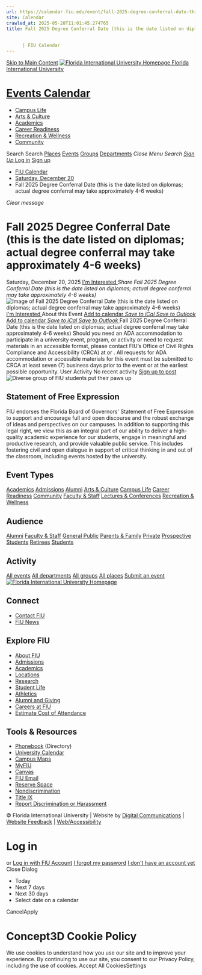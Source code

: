 ```yaml
---
url: https://calendar.fiu.edu/event/fall-2025-degree-conferral-date-this-is-the-date-listed-on-diplomas-actual-degree-conferral-may-take-approximately-4-6-weeks
site: Calendar
crawled_at: 2025-05-20T11:01:45.274765
title: Fall 2025 Degree Conferral Date (this is the date listed on diplomas; actual degree conferral may take approximately 4-6 weeks)
    
    
      | FIU Calendar
---
```


[Skip to Main Content](https://calendar.fiu.edu/event/fall-2025-degree-conferral-date-this-is-the-date-listed-on-diplomas-actual-degree-conferral-may-take-approximately-4-6-weeks#main-content)
[![Florida International University Homepage](https://digicdn.fiu.edu/core/_assets/images/logo-top.png) Florida International University](https://www.fiu.edu)
# [Events Calendar ](https://calendar.fiu.edu/)
  * [Campus Life](https://calendar.fiu.edu/calendar?event_types%5B%5D=127595)
  * [Arts & Culture](https://calendar.fiu.edu/calendar?event_types%5B%5D=127590)
  * [Academics](https://calendar.fiu.edu/calendar?event_types%5B%5D=127582)
  * [Career Readiness](https://calendar.fiu.edu/calendar?event_types%5B%5D=127584)
  * [Recreation & Wellness](https://calendar.fiu.edu/calendar?event_types%5B%5D=127603)
  * [Community](https://calendar.fiu.edu/calendar?event_types%5B%5D=127601)


Search Search
[Places](https://calendar.fiu.edu/search/places) [Events](https://calendar.fiu.edu/calendar) [Groups](https://calendar.fiu.edu/search/groups) [Departments](https://calendar.fiu.edu/search/departments)
_Close Menu_
_Search_ [ _Sign Up_ ](https://calendar.fiu.edu/signup)
[Log in](https://calendar.fiu.edu/auth/shib_login?previous_url=https%3A%2F%2Fcalendar.fiu.edu%2Fevent%2Ffall-2025-degree-conferral-date-this-is-the-date-listed-on-diplomas-actual-degree-conferral-may-take-approximately-4-6-weeks) [Sign up](https://calendar.fiu.edu/signup)
  * [FIU Calendar](https://calendar.fiu.edu/)
  * [Saturday, December 20](https://calendar.fiu.edu/calendar/day/2025/12/20)
  * Fall 2025 Degree Conferral Date (this is the date listed on diplomas; actual degree conferral may take approximately 4-6 weeks)


_Clear message_
# Fall 2025 Degree Conferral Date (this is the date listed on diplomas; actual degree conferral may take approximately 4-6 weeks)
Saturday, December 20, 2025 
[ I'm Interested ](https://calendar.fiu.edu/event/49153839443526/confirm?return=https%3A%2F%2Fcalendar.fiu.edu%2Fevent%2Ffall-2025-degree-conferral-date-this-is-the-date-listed-on-diplomas-actual-degree-conferral-may-take-approximately-4-6-weeks)
_Share Fall 2025 Degree Conferral Date (this is the date listed on diplomas; actual degree conferral may take approximately 4-6 weeks)_
![Image of Fall 2025 Degree Conferral Date \(this is the date listed on diplomas; actual degree conferral may take approximately 4-6 weeks\)](https://localist-images.azureedge.net/photos/664326/card/7eb1b843932ccca9c16245cc99f64d88370c9c69.jpg)
[ I'm Interested ](https://calendar.fiu.edu/event/49153839443526/confirm?return=https%3A%2F%2Fcalendar.fiu.edu%2Fevent%2Ffall-2025-degree-conferral-date-this-is-the-date-listed-on-diplomas-actual-degree-conferral-may-take-approximately-4-6-weeks)
About this Event
[Add to calendar ](https://calendar.fiu.edu/event/fall-2025-degree-conferral-date-this-is-the-date-listed-on-diplomas-actual-degree-conferral-may-take-approximately-4-6-weeks)
[ _Save to iCal_ ](https://calendar.fiu.edu/event/fall-2025-degree-conferral-date-this-is-the-date-listed-on-diplomas-actual-degree-conferral-may-take-approximately-4-6-weeks.ics "Save to iCal") [ _Save to Outlook_ ](https://calendar.fiu.edu/event/fall-2025-degree-conferral-date-this-is-the-date-listed-on-diplomas-actual-degree-conferral-may-take-approximately-4-6-weeks.ics "Save to Outlook")
[Add to calendar ](https://calendar.fiu.edu/event/fall-2025-degree-conferral-date-this-is-the-date-listed-on-diplomas-actual-degree-conferral-may-take-approximately-4-6-weeks)
[ _Save to iCal_ ](https://calendar.fiu.edu/event/fall-2025-degree-conferral-date-this-is-the-date-listed-on-diplomas-actual-degree-conferral-may-take-approximately-4-6-weeks.ics "Save to iCal") [ _Save to Outlook_ ](https://calendar.fiu.edu/event/fall-2025-degree-conferral-date-this-is-the-date-listed-on-diplomas-actual-degree-conferral-may-take-approximately-4-6-weeks.ics "Save to Outlook")
Fall 2025 Degree Conferral Date (this is the date listed on diplomas; actual degree conferral may take approximately 4-6 weeks)
Should you need an ADA accommodation to participate in a university event, program, or activity or need to request materials in an accessible format, please contact FIU’s Office of Civil Rights Compliance and Accessibility (CRCA) at or . All requests for ADA accommodation or accessible materials for this event must be submitted to CRCA at least seven (7) business days prior to the event or at the earliest possible opportunity. 
User Activity
No recent activity
[Sign up to post](https://calendar.fiu.edu/auth/shib_login?previous_url=https%3A%2F%2Fcalendar.fiu.edu%2Fevent%2Ffall-2025-degree-conferral-date-this-is-the-date-listed-on-diplomas-actual-degree-conferral-may-take-approximately-4-6-weeks)
![Diverse group of FIU students put their paws up](https://www.fiu.edu/_assets/images/thumbnail-students-paw.jpg)
## Statement of Free Expression
FIU endorses the Florida Board of Governors' Statement of Free Expression to support and encourage full and open discourse and the robust exchange of ideas and perspectives on our campuses. In addition to supporting this legal right, we view this as an integral part of our ability to deliver a high-quality academic experience for our students, engage in meaningful and productive research, and provide valuable public service. This includes fostering civil and open dialogue in support of critical thinking in and out of the classroom, including events hosted by the university.
## Event Types
[Academics](https://calendar.fiu.edu/calendar?event_types%5B%5D=127582)
[Admissions](https://calendar.fiu.edu/calendar?event_types%5B%5D=127583)
[Alumni](https://calendar.fiu.edu/calendar?event_types%5B%5D=127589)
[Arts & Culture](https://calendar.fiu.edu/calendar?event_types%5B%5D=127590)
[Campus Life](https://calendar.fiu.edu/calendar?event_types%5B%5D=127595)
[Career Readiness](https://calendar.fiu.edu/calendar?event_types%5B%5D=127584)
[Community](https://calendar.fiu.edu/calendar?event_types%5B%5D=127601)
[Faculty & Staff](https://calendar.fiu.edu/calendar?event_types%5B%5D=127602)
[Lectures & Conferences](https://calendar.fiu.edu/calendar?event_types%5B%5D=127587)
[Recreation & Wellness](https://calendar.fiu.edu/calendar?event_types%5B%5D=127603)
## Audience
[Alumni](https://calendar.fiu.edu/calendar?event_types%5B%5D=121721)
[Faculty & Staff](https://calendar.fiu.edu/calendar?event_types%5B%5D=121720)
[General Public](https://calendar.fiu.edu/calendar?event_types%5B%5D=121722)
[Parents & Family](https://calendar.fiu.edu/calendar?event_types%5B%5D=36918157286658)
[Private](https://calendar.fiu.edu/calendar?event_types%5B%5D=129753)
[Prospective Students](https://calendar.fiu.edu/calendar?event_types%5B%5D=121723)
[Retirees](https://calendar.fiu.edu/calendar?event_types%5B%5D=37290279036119)
[Students](https://calendar.fiu.edu/calendar?event_types%5B%5D=121719)
## Activity
[All events](https://calendar.fiu.edu/search?what=events)
[All departments](https://calendar.fiu.edu/search/departments)
[All groups](https://calendar.fiu.edu/search?what=groups)
[All places](https://calendar.fiu.edu/search?what=places)
[Submit an event](https://calendar.fiu.edu/admin/events/new/basic-information)
[ ![Florida International University Homepage](https://digicdn.fiu.edu/core/_assets/images/footer-logo.svg) ](https://www.fiu.edu/)
## Connect
  * [Contact FIU](https://www.fiu.edu/about/contact-us/index.html)
  * [FIU News](https://news.fiu.edu/)


## Explore FIU
  * [About FIU](https://www.fiu.edu/about/index.html)
  * [Admissions](https://www.fiu.edu/admissions/index.html)
  * [Academics](https://www.fiu.edu/academics/index.html)
  * [Locations](https://www.fiu.edu/locations/index.html)
  * [Research](https://www.fiu.edu/research/index.html)
  * [Student Life](https://www.fiu.edu/student-life/index.html)
  * [Athletics](https://www.fiu.edu/athletics/index.html)
  * [Alumni and Giving](https://www.fiu.edu/alumni-and-giving/index.html)
  * [Careers at FIU](https://hr.fiu.edu/careers/)
  * [Estimate Cost of Attendance](https://onestop.fiu.edu/finances/estimate-your-costs/)


## Tools & Resources
  * [Phonebook](https://phonebook.fiu.edu) (Directory)
  * [University Calendar](https://calendar.fiu.edu/)
  * [Campus Maps](https://campusmaps.fiu.edu/)
  * [MyFIU](https://my.fiu.edu/)
  * [Canvas](https://canvas.fiu.edu)
  * [FIU Email](http://mail.fiu.edu/)
  * [Reserve Space](https://reservespace.fiu.edu/make-reservation/)
  * [Nondiscrimination](https://ace.fiu.edu/civil-rights-and-accessibility/harassment-and-discrimination/)
  * [Title IX](https://ace.fiu.edu/title-ix/)
  * [Report Discrimination or Harassment](https://report.fiu.edu/)


© Florida International University  | Website by [Digital Communications](https://stratcomm.fiu.edu/digital-print/websites/) | [Website Feedback](https://webforms.fiu.edu/view.php?id=370774&element_5=https://calendar.fiu.edu/https://calendar.fiu.edu/) | [Web/Accessibility](https://accessibility.fiu.edu/)
# Log in
or
[Log in with FIU Account](https://calendar.fiu.edu/auth/shib_login?previous_url=https%3A%2F%2Fcalendar.fiu.edu%2Fevent%2Ffall-2025-degree-conferral-date-this-is-the-date-listed-on-diplomas-actual-degree-conferral-may-take-approximately-4-6-weeks)
[I forgot my password](https://calendar.fiu.edu/auth/forgot) [I don't have an account yet](https://calendar.fiu.edu/signup)
Close Dialog
  * Today
  * Next 7 days
  * Next 30 days
  * Select date on a calendar


CancelApply
# Concept3D Cookie Policy
We use cookies to understand how you use our site and to improve your experience. By continuing to use our site, you consent to our Privacy Policy, including the use of cookies. 
Accept All CookiesSettings
